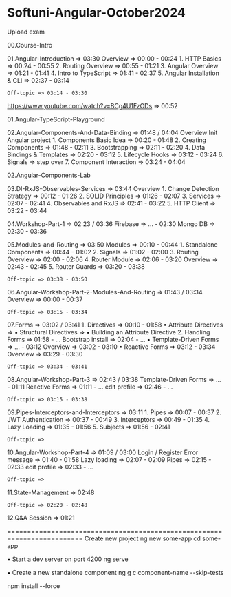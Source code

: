 # Softuni-Angular-October2024

Upload exam

00.Course-Intro

01.Angular-Introduction => 03:30
	Overview => 00:00 - 00:24
	1. HTTP Basics => 00:24 - 00:55
	2. Routing Overview => 00:55 - 01:21
	3. Angular Overview => 01:21 - 01:41
	4. Intro to TypeScript => 01:41 - 02:37
	5. Angular Installation & CLI => 02:37 - 03:14
	
	Off-topic => 03:14 - 03:30
	
https://www.youtube.com/watch?v=BCg4U1FzODs => 00:52

01.Angular-TypeScript-Playground

02.Angular-Components-And-Data-Binding => 01:48 / 04:04
	Overview
	Init Angular project
	1. Components Basic Idea => 00:20 - 01:48
	2. Creating Components => 01:48 - 02:11
	3. Bootstrapping => 02:11 - 02:20
	4. Data Bindings & Templates => 02:20 - 03:12
	5. Lifecycle Hooks => 03:12 - 03:24
	6. Signals => step over
	7. Component Interaction => 03:24 - 04:04

02.Angular-Components-Lab

03.DI-RxJS-Observables-Services => 03:44
	Overview
	1. Change Detection Strategy => 00:12 - 01:26
	2. SOLID Principles => 01:26 - 02:07
	3. Services => 02:07 - 02:41
	4. Observables and RxJS => 02:41 - 03:22 
	5. HTTP Client => 03:22 - 03:44	
	
04.Workshop-Part-1 => 02:23 / 03:36
	Firebase => ... - 02:30
	Mongo DB => 02:30 - 03:36

05.Modules-and-Routing => 03:50
	Modules => 00:10 - 00:44
	1. Standalone Components => 00:44 - 01:02
	2. Signals => 01:02 - 02:00
	3. Routing Overview => 02:00 - 02:06
	4. Router Module => 02:06 - 03:20
		Overview => 02:43 - 02:45
	5. Router Guards => 03:20 - 03:38
	
	Off-topic => 03:38 - 03:50
	
06.Angular-Workshop-Part-2-Modules-And-Routing => 01:43 / 03:34
	Overview => 00:00 - 00:37
	
	Off-topic => 03:15 - 03:34
	
07.Forms => 03:02 / 03:41
	1. Directives => 00:10 - 01:58
		▪ Attribute Directives =>
		▪ Structural Directives =>
		▪ Building an Attribute Directive
	2. Handling Forms => 01:58 - ...
		Bootstrap install => 02:04 - ...
		▪ Template-Driven Forms => ... - 03:12
			Overview => 03:02 - 03:10
		▪ Reactive Forms => 03:12 - 03:34
			Overview => 03:29 - 03:30
		
	Off-topic => 03:34 - 03:41
	
08.Angular-Workshop-Part-3 => 02:43 / 03:38
	Template-Driven Forms => ... - 01:11
	Reactive Forms =>  01:11 - ...
	edit profile => 02:46 - ...
	
	Off-topic => 03:15 - 03:38
	
09.Pipes-Interceptors-and-Interceptors => 03:11
	1. Pipes => 00:07 - 00:37
	2. JWT Authentication => 00:37 - 00:49
	3. Interceptors => 00:49 - 01:35
	4. Lazy Loading => 01:35 - 01:56
	5. Subjects => 01:56 - 02:41
	
	Off-topic => 
	
10.Angular-Workshop-Part-4 => 01:09 / 03:00
	Login / Register
	Error message => 01:40 - 01:58
	Lazy loading => 02:07 - 02:09
	Pipes => 02:15 - 02:33
	edit profile => 02:33 - ...
	
	Off-topic => 
	
11.State-Management => 02:48
	
	Off-topic => 02:20 - 02:48
	
12.Q&A Session => 01:21	
	
	
=========================================================================
Create new project
	ng new some-app
	cd some-app
	
▪ Start a dev server on port 4200
	ng serve
	
▪ Create a new standalone component
	ng g c component-name --skip-tests
	
npm install --force
	
	
	




